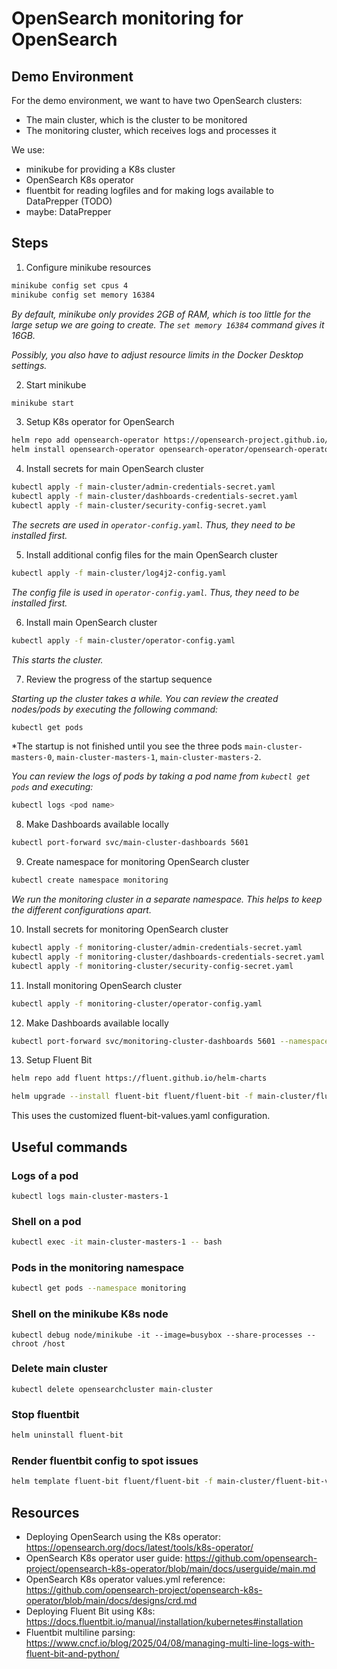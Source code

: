 # OpenSearch monitoring for OpenSearch

## Demo Environment

For the demo environment, we want to have two OpenSearch clusters:

- The main cluster, which is the cluster to be monitored
- The monitoring cluster, which receives logs and processes it

We use:

- minikube for providing a K8s cluster
- OpenSearch K8s operator
- fluentbit for reading logfiles and for making logs available to DataPrepper (TODO)
- maybe: DataPrepper


## Steps

1. Configure minikube resources

```bash
minikube config set cpus 4
minikube config set memory 16384
```

*By default, minikube only provides 2GB of RAM, which is too little for the large
setup we are going to create. The `set memory 16384` command gives it 16GB.*

*Possibly, you also have to adjust resource limits in the Docker Desktop settings.*

2. Start minikube

```bash
minikube start
```

3. Setup K8s operator for OpenSearch

```bash
helm repo add opensearch-operator https://opensearch-project.github.io/opensearch-k8s-operator/
helm install opensearch-operator opensearch-operator/opensearch-operator
```

4. Install secrets for main OpenSearch cluster

```bash
kubectl apply -f main-cluster/admin-credentials-secret.yaml
kubectl apply -f main-cluster/dashboards-credentials-secret.yaml
kubectl apply -f main-cluster/security-config-secret.yaml
```

*The secrets are used in `operator-config.yaml`. Thus, they need to be installed first.*

5. Install additional config files for the main OpenSearch cluster

```bash
kubectl apply -f main-cluster/log4j2-config.yaml
```

*The config file is used in `operator-config.yaml`. Thus, they need to be installed first.*

6. Install main OpenSearch cluster

```bash
kubectl apply -f main-cluster/operator-config.yaml
```

*This starts the cluster.*

7. Review the progress of the startup sequence

*Starting up the cluster takes a while. You can review the created nodes/pods by executing the following command:*

```bash
kubectl get pods
```
*The startup is not finished until you see the three pods `main-cluster-masters-0`, `main-cluster-masters-1`, `main-cluster-masters-2`.

*You can review the logs of pods by taking a pod name from `kubectl get pods` and executing:*

```bash
kubectl logs <pod name>
```


8. Make Dashboards available locally

```bash
kubectl port-forward svc/main-cluster-dashboards 5601 
```


9. Create namespace for monitoring OpenSearch cluster

```bash
kubectl create namespace monitoring
```

*We run the monitoring cluster in a separate namespace. This helps to keep
the different configurations apart.*


10. Install secrets for monitoring OpenSearch cluster

```bash
kubectl apply -f monitoring-cluster/admin-credentials-secret.yaml
kubectl apply -f monitoring-cluster/dashboards-credentials-secret.yaml
kubectl apply -f monitoring-cluster/security-config-secret.yaml
```
11. Install monitoring OpenSearch cluster

```bash
kubectl apply -f monitoring-cluster/operator-config.yaml
```

12. Make Dashboards available locally
```bash
kubectl port-forward svc/monitoring-cluster-dashboards 5601 --namespace=monitoring
```

13. Setup Fluent Bit

```bash
helm repo add fluent https://fluent.github.io/helm-charts
```

```bash
helm upgrade --install fluent-bit fluent/fluent-bit -f main-cluster/fluent-bit-values.yaml
```

This uses the customized fluent-bit-values.yaml configuration.


## Useful commands

### Logs of a pod

```
kubectl logs main-cluster-masters-1
```

### Shell on a pod

```bash
kubectl exec -it main-cluster-masters-1 -- bash
```

### Pods in the monitoring namespace

```bash
kubectl get pods --namespace monitoring
```

### Shell on the minikube K8s node

```
kubectl debug node/minikube -it --image=busybox --share-processes -- chroot /host
```

### Delete main cluster

```
kubectl delete opensearchcluster main-cluster
```

### Stop fluentbit

```bash
helm uninstall fluent-bit
```

### Render fluentbit config to spot issues

```bash
helm template fluent-bit fluent/fluent-bit -f main-cluster/fluent-bit-values.yaml
```

## Resources

- Deploying OpenSearch using the K8s operator: https://opensearch.org/docs/latest/tools/k8s-operator/
- OpenSearch K8s operator user guide: https://github.com/opensearch-project/opensearch-k8s-operator/blob/main/docs/userguide/main.md
- OpenSearch K8s operator values.yml reference: https://github.com/opensearch-project/opensearch-k8s-operator/blob/main/docs/designs/crd.md
- Deploying Fluent Bit using K8s: https://docs.fluentbit.io/manual/installation/kubernetes#installation
- Fluentbit multiline parsing: https://www.cncf.io/blog/2025/04/08/managing-multi-line-logs-with-fluent-bit-and-python/
